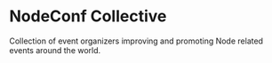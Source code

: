 # NodeConf Collective

Collection of event organizers improving and promoting Node related events around the world.
